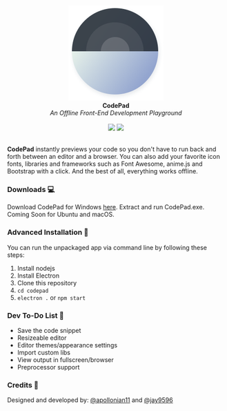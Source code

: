 ﻿<p align="center">
  <img src="assets/Codepad Blue.png" />
  <br>
  <b>CodePad</b><br>
  <i>An Offline Front-End Development Playground</i><br><br>
  <img src="https://img.shields.io/badge/code_style-standard-brightgreen.svg" />
  <img src="https://img.shields.io/badge/license-MIT-blue.svg" /><br><br>
</p>

__CodePad__ instantly previews your code so you don't have to run back and forth between an editor and a browser. You can also add your favorite icon fonts, libraries and frameworks such as Font Awesome, anime.js and Bootstrap with a click. And the best of all, everything works offline.

### Downloads 💻

Download CodePad for Windows [here](https://github.com/Jay9596/CodePad/releases/download/v1.0-beta/CodePad.rar). Extract and run CodePad.exe. Coming Soon for Ubuntu and macOS.

### Advanced Installation 🎩

You can run the unpackaged app via command line by following these steps:
 1. Install nodejs
 2. Install Electron
 3. Clone this repository
 4. `cd codepad`
 5. `electron .` or `npm start`

### Dev To-Do List 🌈

- Save the code snippet
- Resizeable editor
- Editor themes/appearance settings
- Import custom libs
- View output in fullscreen/browser
- Preprocessor support

### Credits 👨

Designed and developed by: [@apollonian11](https://www.github.com/apollonian11) and [@jay9596](https://www.github.com/jay9596)